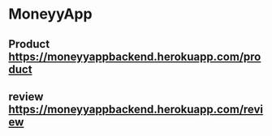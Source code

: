# MoneyyApp
## Product <a href="https://moneyyappbackend.herokuapp.com/product">https://moneyyappbackend.herokuapp.com/product</a>
## review <a href="https://moneyyappbackend.herokuapp.com/review">https://moneyyappbackend.herokuapp.com/review</a>
